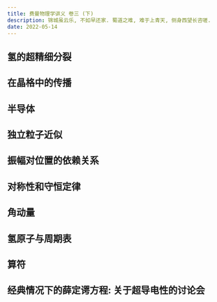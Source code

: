 ```yaml
---
title: 费曼物理学讲义 卷三 (下)
description: 锦城虽云乐, 不如早还家. 蜀道之难, 难于上青天, 侧身西望长咨嗟.
date: 2022-05-14
---
```


## 氢的超精细分裂

## 在晶格中的传播

## 半导体

## 独立粒子近似

## 振幅对位置的依赖关系

## 对称性和守恒定律

## 角动量

## 氢原子与周期表

## 算符

## 经典情况下的薛定谔方程: 关于超导电性的讨论会
